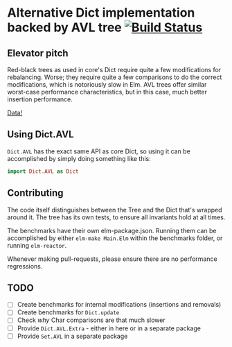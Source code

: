 # Alternative Dict implementation backed by AVL tree [![Build Status](https://travis-ci.org/zwilias/elm-avl-dict-exploration.svg?branch=master)](https://travis-ci.org/zwilias/elm-avl-dict-exploration)

## Elevator pitch

Red-black trees as used in core's Dict require quite a few modifications for
rebalancing. Worse; they require quite a few comparisons to do the correct
modifications, which is notoriously slow in Elm. AVL trees offer similar
worst-case performance characteristics, but in this case, much better insertion
performance.

[Data!](https://plot.ly/dashboard/zwilias:12)

## Using Dict.AVL

`Dict.AVL` has the exact same API as core Dict, so using it can be accomplished
by simply doing something like this:

```elm
import Dict.AVL as Dict
```

## Contributing

The code itself distinguishes between the Tree and the Dict that's wrapped
around it. The tree has its own tests, to ensure all invariants hold at all
times.

The benchmarks have their own elm-package.json. Running them can be
accomplished by either `elm-make Main.Elm` within the benchmarks folder, or
running `elm-reactor`.

Whenever making pull-requests, please ensure there are no performance
regressions.


## TODO

- [ ] Create benchmarks for internal modifications (insertions and removals)
- [ ] Create benchmarks for `Dict.update`
- [ ] Check _why_ Char comparisons are that much slower
- [ ] Provide `Dict.AVL.Extra` - either in here or in a separate package
- [ ] Provide `Set.AVL` in a separate package
